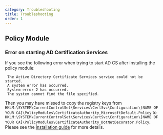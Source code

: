 ```yaml
---
category: Troubleshooting
title: Troubleshooting
order: 1
---
```


## Policy Module

### Error on starting AD Certification Services

If you see the following error when trying to start AD CS after installing the policy module:

```
 The Active Directory Certificate Services service could not be started.
 A system error has occurred.
 System error 2 has occurred.
 The system cannot find the file specified.
```

Then you may have missed to copy the registry keys from `HKLM:\SYSTEM\CurrentControlSet\Services\CertSvc\Configuration\[NAME OF YOUR CA]\PolicyModules\CertificateAuthority_MicrosoftDefault.Policy` to `HKLM:\SYSTEM\CurrentControlSet\Services\CertSvc\Configuration\[NAME OF YOUR CA]\PolicyModules\CertificateAuthority_DotNetDecorator.Policy`. Please see the [installation guide](../../1-general/installation#PolicyModule) for more details.